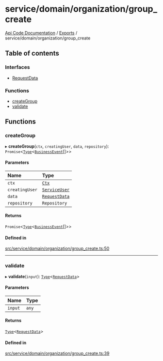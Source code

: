 # service/domain/organization/group\_create
[Api Code Documentation](../README.md) / [Exports](../modules.md) / service/domain/organization/group\_create

## Table of contents

### Interfaces

- [RequestData](../interfaces/service_domain_organization_group_create.RequestData.md)

### Functions

- [createGroup](service_domain_organization_group_create.md#creategroup)
- [validate](service_domain_organization_group_create.md#validate)

## Functions

### createGroup

▸ **createGroup**(`ctx`, `creatingUser`, `data`, `repository`): `Promise`\<[`Type`](result.md#type)\<[`BusinessEvent`](service_domain_business_event.md#businessevent)[]\>\>

#### Parameters

| Name | Type |
| :------ | :------ |
| `ctx` | [`Ctx`](../interfaces/lib_ctx.Ctx.md) |
| `creatingUser` | [`ServiceUser`](../interfaces/service_domain_organization_service_user.ServiceUser.md) |
| `data` | [`RequestData`](../interfaces/service_domain_organization_group_create.RequestData.md) |
| `repository` | `Repository` |

#### Returns

`Promise`\<[`Type`](result.md#type)\<[`BusinessEvent`](service_domain_business_event.md#businessevent)[]\>\>

#### Defined in

[src/service/domain/organization/group_create.ts:50](https://github.com/openkfw/TruBudget/blob/c993c60c/api/src/service/domain/organization/group_create.ts#L50)

___

### validate

▸ **validate**(`input`): [`Type`](result.md#type)\<[`RequestData`](../interfaces/service_domain_organization_group_create.RequestData.md)\>

#### Parameters

| Name | Type |
| :------ | :------ |
| `input` | `any` |

#### Returns

[`Type`](result.md#type)\<[`RequestData`](../interfaces/service_domain_organization_group_create.RequestData.md)\>

#### Defined in

[src/service/domain/organization/group_create.ts:39](https://github.com/openkfw/TruBudget/blob/c993c60c/api/src/service/domain/organization/group_create.ts#L39)
